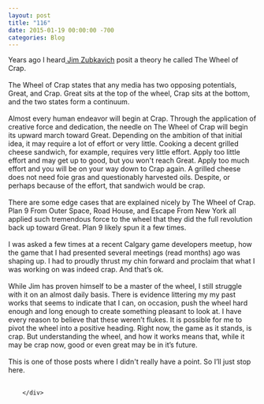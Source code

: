 ```yaml
---
layout: post
title: "116"
date: 2015-01-19 00:00:00 -700
categories: Blog
---
```


<div class="blog-content">
				<div class="paragraph" style="text-align:left;"><span style=""><span style="">Years ago I heard</span><a href="http://www.jimzub.com/" style=""><span style=""> </span><span style="">Jim Zubkavich</span></a><span style=""> posit a theory he called The Wheel of Crap. </span><br><span style=""></span><br><span style="">The Wheel of Crap states that any media has two opposing potentials, Great, and Crap. Great sits at the top of the wheel, Crap sits at the bottom, and the two states form a continuum. </span><br><span style=""></span><br><span style="">Almost every human endeavor will begin at Crap. Through the application of creative force and dedication, the needle on The Wheel of Crap will begin its upward march toward Great. Depending on the ambition of that initial idea, it may require a lot of effort or very little. Cooking a decent grilled cheese sandwich, for example, requires very little effort. Apply too little effort and may get up to good, but you won't reach Great. Apply too much effort and you will be on your way down to Crap again. A grilled cheese does not need foie gras and questionably harvested oils. Despite, or perhaps because of the effort, that sandwich would be crap. </span><br><span style=""></span><br><span style="">There are some edge cases that are explained nicely by The Wheel of Crap. Plan 9 From Outer Space, Road House, and Escape From New York all applied such tremendous force to the wheel that they did the full revolution back up toward Great. Plan 9 likely spun it a few times. </span><br><span style=""></span><br><span style="">I was asked a few times at a recent Calgary game developers meetup, how the game that I had presented several meetings (read months) ago was shaping up. I had to proudly thrust my chin forward and proclaim that what I was working on was indeed crap. And that&rsquo;s ok. </span><br><span style=""></span><br><span style="">While Jim has proven himself to be a master of the wheel, I still struggle with it on an almost daily basis. There is evidence littering my my past works that seems to indicate that I can, on occasion, push the wheel hard enough and long enough to create something pleasant to look at. I have every reason to believe that these weren&rsquo;t flukes. It is possible for me to pivot the wheel into a positive heading. Right now, the game as it stands, is crap. But understanding the wheel, and how it works means that, while it may be crap now, good or even great may be in it&rsquo;s future. </span><br><span style=""></span><br><span style="">This is one of those posts where I&nbsp;didn't&nbsp;really have a point. So I&rsquo;ll just stop here.</span><br><br></span></div>

		</div>
        